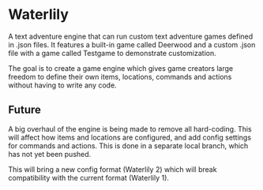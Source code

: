 # Waterlily

A text adventure engine that can run custom text adventure games defined in .json files.
It features a built-in game called Deerwood and a custom .json file with a game called Testgame to demonstrate customization.

The goal is to create a game engine which gives game creators large freedom to define their own items, locations, commands and actions without having to write any code. 
## Future

A big overhaul of the engine is being made to remove all hard-coding. 
This will affect how items and locations are configured, and add config settings for commands and actions.
This is done in a separate local branch, which has not yet been pushed.

This will bring a new config format (Waterlily 2) which will break compatibility with the current format (Waterlily 1).
